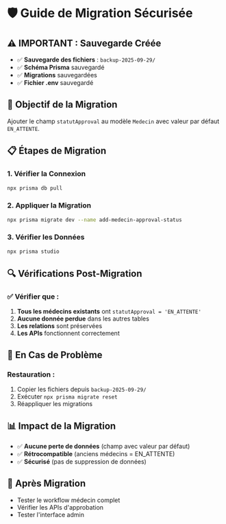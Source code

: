 # 🛡️ Guide de Migration Sécurisée

## ⚠️ IMPORTANT : Sauvegarde Créée
- ✅ **Sauvegarde des fichiers** : `backup-2025-09-29/`
- ✅ **Schéma Prisma** sauvegardé
- ✅ **Migrations** sauvegardées
- ✅ **Fichier .env** sauvegardé

## 🎯 Objectif de la Migration
Ajouter le champ `statutApproval` au modèle `Medecin` avec valeur par défaut `EN_ATTENTE`.

## 📋 Étapes de Migration

### 1. Vérifier la Connexion
```bash
npx prisma db pull
```

### 2. Appliquer la Migration
```bash
npx prisma migrate dev --name add-medecin-approval-status
```

### 3. Vérifier les Données
```bash
npx prisma studio
```

## 🔍 Vérifications Post-Migration

### ✅ Vérifier que :
1. **Tous les médecins existants** ont `statutApproval = 'EN_ATTENTE'`
2. **Aucune donnée perdue** dans les autres tables
3. **Les relations** sont préservées
4. **Les APIs** fonctionnent correctement

## 🚨 En Cas de Problème

### Restauration :
1. Copier les fichiers depuis `backup-2025-09-29/`
2. Exécuter `npx prisma migrate reset`
3. Réappliquer les migrations

## 📊 Impact de la Migration
- ✅ **Aucune perte de données** (champ avec valeur par défaut)
- ✅ **Rétrocompatible** (anciens médecins = EN_ATTENTE)
- ✅ **Sécurisé** (pas de suppression de données)

## 🎉 Après Migration
- Tester le workflow médecin complet
- Vérifier les APIs d'approbation
- Tester l'interface admin
